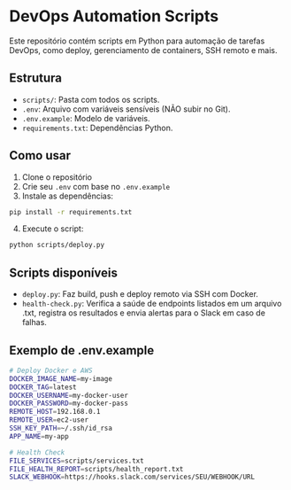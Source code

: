# DevOps Automation Scripts

Este repositório contém scripts em Python para automação de tarefas DevOps, como deploy, gerenciamento de containers, SSH remoto e mais.

## Estrutura

- `scripts/`: Pasta com todos os scripts.
- `.env`: Arquivo com variáveis sensíveis (NÃO subir no Git).
- `.env.example`: Modelo de variáveis.
- `requirements.txt`: Dependências Python.

## Como usar

1. Clone o repositório
2. Crie seu `.env` com base no `.env.example`
3. Instale as dependências:
```bash
pip install -r requirements.txt
```
4. Execute o script:
```bash
python scripts/deploy.py
```

## Scripts disponíveis

- `deploy.py`: Faz build, push e deploy remoto via SSH com Docker.
- `health-check.py`: Verifica a saúde de endpoints listados em um arquivo .txt, registra os resultados e envia alertas para o Slack em caso de falhas.


## Exemplo de .env.example
```bash
# Deploy Docker e AWS
DOCKER_IMAGE_NAME=my-image
DOCKER_TAG=latest
DOCKER_USERNAME=my-docker-user
DOCKER_PASSWORD=my-docker-pass
REMOTE_HOST=192.168.0.1
REMOTE_USER=ec2-user
SSH_KEY_PATH=~/.ssh/id_rsa
APP_NAME=my-app

# Health Check
FILE_SERVICES=scripts/services.txt
FILE_HEALTH_REPORT=scripts/health_report.txt
SLACK_WEBHOOK=https://hooks.slack.com/services/SEU/WEBHOOK/URL
```